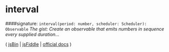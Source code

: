 # interval

####signature: `interval(period: number, scheduler: Scheduler): Observable`
*The gist: Create an observable that emits numbers in sequence every supplied duration...*

( [jsBin]() | [jsFiddle]() | [official docs](http://reactivex.io/rxjs/class/es6/Observable.js~Observable.html#static-method-fromEvent) )
